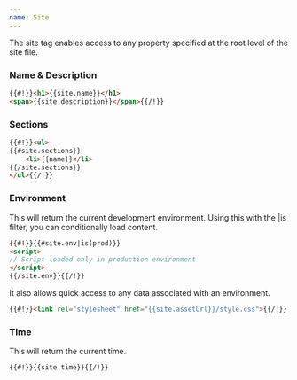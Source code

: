 ```yaml
---
name: Site
---
```


The site tag enables access to any property specified at the root level of the site file.

### Name &amp; Description

```html
{{#!}}<h1>{{site.name}}</h1>
<span>{{site.description}}</span>{{/!}}
```

### Sections

```html
{{#!}}<ul>
{{#site.sections}}
	<li>{{name}}</li>
{{/site.sections}}
</ul>{{/!}}
```

### Environment

This will return the current development environment. Using this with the |is filter, you can conditionally load content.

```html
{{#!}}{{#site.env|is(prod)}}
<script>
// Script loaded only in production environment
</script>
{{/site.env}}{{/!}}
```

It also allows quick access to any data associated with an environment.

```html
{{#!}}<link rel="stylesheet" href="{{site.assetUrl}}/style.css">{{/!}}
```

### Time

This will return the current time.

```html
{{#!}}{{site.time}}{{/!}}
```